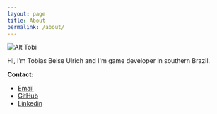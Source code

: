 ```yaml
---
layout: page
title: About
permalink: /about/
---
```


![Alt Tobi]({{site.baseurl}}/img/bio.jpg)

Hi, I’m Tobias Beise Ulrich and I'm game developer in southern Brazil.

**Contact:**

*  [Email](mailto:flamenco.bluegrass@gmail.com)
*  [GitHub](https://github.com/tobiasbu)
*  [Linkedin](https://www.linkedin.com/in/tobias-beise-ulrich-4295766b)
